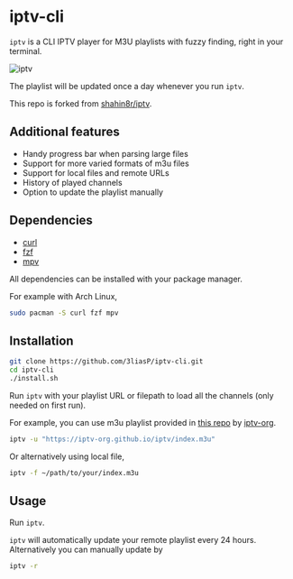# iptv-cli
`iptv` is a CLI IPTV player for M3U playlists with fuzzy finding, right in your terminal.

![iptv](https://user-images.githubusercontent.com/4785263/228887981-3efb80a9-e40d-4076-b234-8fa737527018.gif)

The playlist will be updated once a day whenever you run `iptv`.

This repo is forked from [shahin8r/iptv](https://github.com/shahin8r/iptv).

## Additional features
- Handy progress bar when parsing large files
- Support for more varied formats of m3u files
- Support for local files and remote URLs
- History of played channels
- Option to update the playlist manually

## Dependencies
- [curl](https://github.com/curl/curl)
- [fzf](https://github.com/junegunn/fzf)
- [mpv](https://github.com/mpv-player/mpv)

All dependencies can be installed with your package manager.

For example with Arch Linux,
```bash
sudo pacman -S curl fzf mpv
```

## Installation
```bash
git clone https://github.com/3liasP/iptv-cli.git
cd iptv-cli
./install.sh
```

Run `iptv` with your playlist URL or filepath to load all the channels (only needed on first run).

For example, you can use m3u playlist provided in [this repo](https://github.com/iptv-org/iptv) by [iptv-org](https://github.com/iptv-org).
```bash
iptv -u "https://iptv-org.github.io/iptv/index.m3u"
```

Or alternatively using local file,
```bash
iptv -f ~/path/to/your/index.m3u
```

## Usage
Run `iptv`.

`iptv` will automatically update your remote playlist every 24 hours. Alternatively you can manually update by
```bash
iptv -r
```
